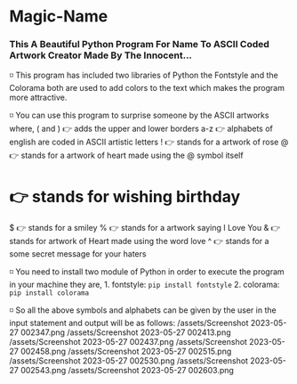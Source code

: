 # Magic-Name
### This A Beautiful Python Program For Name To ASCII Coded Artwork Creator Made By The Innocent...

◽ This program has included two libraries of Python the Fontstyle and the Colorama both are used to add
    colors to the text which makes the program more attractive.

◽ You can use this program to surprise someone by the ASCII artworks where,
( and ) 👉 adds the upper and lower borders
a-z 👉 alphabets of english are coded in ASCII artistic letters
! 👉 stands for a artwork of rose
@ 👉 stands for a artwork of heart made using the @ symbol itself
# 👉 stands for wishing birthday
$ 👉 stands for a smiley
% 👉 stands for a artwork saying I Love You
& 👉 stands for artwork of Heart made using the word love
^ 👉 stands for a some secret message for your haters
            
◽ You need to install two module of Python in order to execute the program in your machine they are,
            1. fontstyle:
               `pip install fontstyle`
            2. colorama:
               `pip install colorama`
               
◽  So all the above symbols and alphabets can be given by the user in the input statement and output
     will be as follows:
     /assets/Screenshot 2023-05-27 002347.png
     /assets/Screenshot 2023-05-27 002413.png
     /assets/Screenshot 2023-05-27 002437.png
     /assets/Screenshot 2023-05-27 002458.png
     /assets/Screenshot 2023-05-27 002515.png
     /assets/Screenshot 2023-05-27 002530.png
     /assets/Screenshot 2023-05-27 002543.png
     /assets/Screenshot 2023-05-27 002603.png
     
